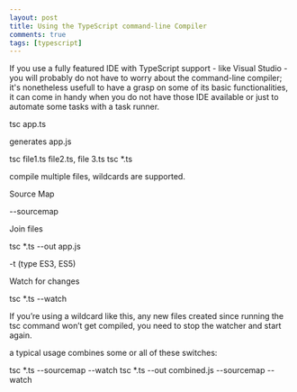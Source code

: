 ```yaml
---
layout: post
title: Using the TypeScript command-line Compiler
comments: true
tags: [typescript]
---
```


If you use a fully featured IDE with TypeScript support - like Visual Studio - you will probably do not have to worry about the command-line compiler;
it's nonetheless usefull to have a grasp on some of its basic functionalities, it can come in handy when you do not have those IDE available or just to automate some tasks with a task runner.

tsc app.ts

generates app.js

tsc file1.ts file2.ts, file 3.ts
tsc *.ts

compile multiple files, wildcards are supported.

Source Map

--sourcemap

Join files

tsc *.ts --out app.js

-t (type ES3, ES5)

Watch for changes

tsc *.ts --watch

If you’re using a wildcard like this, any new files created since running the tsc command won’t get compiled, you need to stop the watcher and start again.

a typical usage combines some or all of these switches:

tsc *.ts --sourcemap --watch
tsc *.ts --out combined.js --sourcemap --watch

